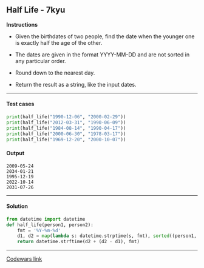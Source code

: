 ## Half Life - 7kyu

**Instructions**

- Given the birthdates of two people, find the date when the younger one is exactly half the age of the other.

- The dates are given in the format YYYY-MM-DD and are not sorted in any particular order.

- Round down to the nearest day.

- Return the result as a string, like the input dates.

---

#### Test cases

```python
print(half_life("1990-12-06", "2000-02-29"))
print(half_life("2012-03-31", "1990-06-09"))
print(half_life("1984-08-14", "1990-04-17"))
print(half_life("2000-06-30", "1978-03-17"))
print(half_life("1969-12-20", "2000-10-07"))
```

#### Output

```
2009-05-24
2034-01-21
1995-12-19
2022-10-14
2031-07-26
```

---

#### Solution

```python
from datetime import datetime
def half_life(person1, person2):
    fmt = '%Y-%m-%d'
    d1, d2 = map(lambda s: datetime.strptime(s, fmt), sorted((person1, person2)))
    return datetime.strftime(d2 + (d2 - d1), fmt)
```

---

[Codewars link](https://www.codewars.com/kata/5d472159d4f8c3001d81b1f8)
